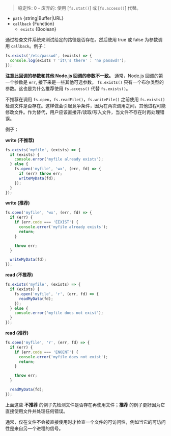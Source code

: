 <!-- YAML
added: v0.0.2
changes:
  - version: v7.6.0
    pr-url: https://github.com/nodejs/node/pull/10739
    description: The `path` parameter can be a WHATWG `URL` object using
                 `file:` protocol. Support is currently still *experimental*.
deprecated: v1.0.0
-->

> 稳定性: 0 - 废弃的: 使用 [`fs.stat()`] 或 [`fs.access()`] 代替。

* `path` {string|Buffer|URL}
* `callback` {Function}
  * `exists` {Boolean}

通过检查文件系统来测试给定的路径是否存在。然后使用 true 或 false 为参数调用 `callback`。例子：

```js
fs.exists('/etc/passwd', (exists) => {
  console.log(exists ? 'it\'s there' : 'no passwd!');
});
```

**注意此回调的参数和其他 Node.js 回调的参数不一致。** 通常，Node.js 回调的第一个参数是 `err`, 接下来是一些其他可选参数。 `fs.exists()` 只有一个布尔类型的参数。这也是为什么推荐使用 `fs.access()` 代替 `fs.exists()`。

不推荐在调用 `fs.open`，`fs.readFile()`，`fs.writeFile()` 之前使用 `fs.exists()` 检测文件是否存在。这样做会引起竞争条件，因为在两次调用之间，其他进程可能修改文件。作为替代，用户应该直接开/读取/写入文件，当文件不存在时再处理错误。

例子：

**write (不推荐)**

```js
fs.exists('myfile', (exists) => {
  if (exists) {
    console.error('myfile already exists');
  } else {
    fs.open('myfile', 'wx', (err, fd) => {
      if (err) throw err;
      writeMyData(fd);
    });
  }
});
```

**write (推荐)**

```js
fs.open('myfile', 'wx', (err, fd) => {
  if (err) {
    if (err.code === 'EEXIST') {
      console.error('myfile already exists');
      return;
    }

    throw err;
  }

  writeMyData(fd);
});
```

**read (不推荐)**

```js
fs.exists('myfile', (exists) => {
  if (exists) {
    fs.open('myfile', 'r', (err, fd) => {
      readMyData(fd);
    });
  } else {
    console.error('myfile does not exist');
  }
});
```

**read (推荐)**

```js
fs.open('myfile', 'r', (err, fd) => {
  if (err) {
    if (err.code === 'ENOENT') {
      console.error('myfile does not exist');
      return;
    }

    throw err;
  }

  readMyData(fd);
});
```

上面这些 **不推荐** 的例子先检测文件是否存在再使用文件；**推荐** 的例子更好因为它直接使用文件并处理任何错误。

通常，仅在文件不会被直接使用时才检查一个文件的可访问性，例如当它的可访问性是来自另一个进程的信号。

